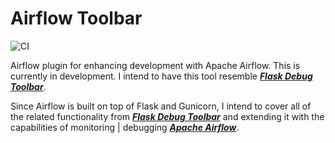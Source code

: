 # Airflow Toolbar

![CI](https://github.com/teaglebuilt/airflow-toolbar/workflows/CI/badge.svg)

Airflow plugin for enhancing development with Apache Airflow. This is currently in development. I intend to have this tool resemble 
***[Flask Debug Toolbar](https://flask-debugtoolbar.readthedocs.io/en/latest/)***.

Since Airflow is built on top of Flask and Gunicorn, I intend to cover all of the related functionality from ***[Flask Debug Toolbar](https://flask-debugtoolbar.readthedocs.io/en/latest/)*** and extending it with the capabilities of monitoring | debugging ***[Apache Airflow](https://github.com/apache/airflow)***.